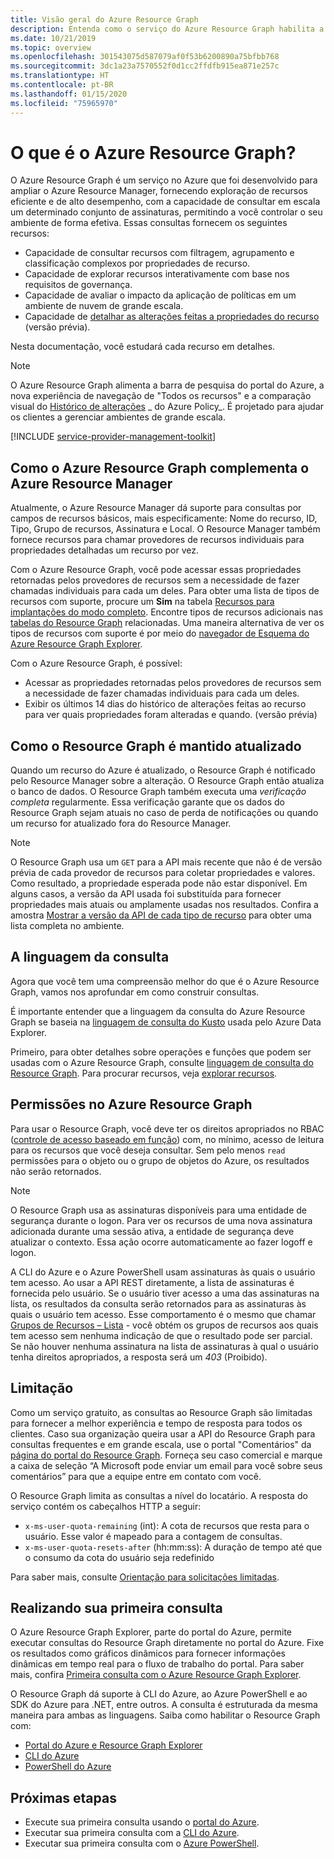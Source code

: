 ```yaml
---
title: Visão geral do Azure Resource Graph
description: Entenda como o serviço do Azure Resource Graph habilita a consulta complexa de recursos em grande escala entre assinaturas e locatários.
ms.date: 10/21/2019
ms.topic: overview
ms.openlocfilehash: 301543075d587079af0f53b6200890a75bfbb768
ms.sourcegitcommit: 3dc1a23a7570552f0d1cc2ffdfb915ea871e257c
ms.translationtype: HT
ms.contentlocale: pt-BR
ms.lasthandoff: 01/15/2020
ms.locfileid: "75965970"
---
```

# <a name="what-is-azure-resource-graph"></a>O que é o Azure Resource Graph?

O Azure Resource Graph é um serviço no Azure que foi desenvolvido para ampliar o Azure Resource Manager, fornecendo exploração de recursos eficiente e de alto desempenho, com a capacidade de consultar em escala um determinado conjunto de assinaturas, permitindo a você controlar o seu ambiente de forma efetiva. Essas consultas fornecem os seguintes recursos:

- Capacidade de consultar recursos com filtragem, agrupamento e classificação complexos por propriedades de recurso.
- Capacidade de explorar recursos interativamente com base nos requisitos de governança.
- Capacidade de avaliar o impacto da aplicação de políticas em um ambiente de nuvem de grande escala.
- Capacidade de [detalhar as alterações feitas a propriedades do recurso](./how-to/get-resource-changes.md) (versão prévia).

Nesta documentação, você estudará cada recurso em detalhes.

> [!NOTE]
> O Azure Resource Graph alimenta a barra de pesquisa do portal do Azure, a nova experiência de navegação de "Todos os recursos" e a comparação visual do [Histórico de alterações](../policy/how-to/determine-non-compliance.md#change-history-preview)
> _ do Azure Policy_. É projetado para ajudar os clientes a gerenciar ambientes de grande escala.

[!INCLUDE [service-provider-management-toolkit](../../../includes/azure-lighthouse-supported-service.md)]

## <a name="how-does-resource-graph-complement-azure-resource-manager"></a>Como o Azure Resource Graph complementa o Azure Resource Manager

Atualmente, o Azure Resource Manager dá suporte para consultas por campos de recursos básicos, mais especificamente: Nome do recurso, ID, Tipo, Grupo de recursos, Assinatura e Local. O Resource Manager também fornece recursos para chamar provedores de recursos individuais para propriedades detalhadas um recurso por vez.

Com o Azure Resource Graph, você pode acessar essas propriedades retornadas pelos provedores de recursos sem a necessidade de fazer chamadas individuais para cada um deles. Para obter uma lista de tipos de recursos com suporte, procure um **Sim** na tabela [Recursos para implantações do modo completo](../../azure-resource-manager/templates/complete-mode-deletion.md). Encontre tipos de recursos adicionais nas [tabelas do Resource Graph](./concepts/query-language.md#resource-graph-tables) relacionadas. Uma maneira alternativa de ver os tipos de recursos com suporte é por meio do [navegador de Esquema do Azure Resource Graph Explorer](./first-query-portal.md#schema-browser).

Com o Azure Resource Graph, é possível:

- Acessar as propriedades retornadas pelos provedores de recursos sem a necessidade de fazer chamadas individuais para cada um deles.
- Exibir os últimos 14 dias do histórico de alterações feitas ao recurso para ver quais propriedades foram alteradas e quando. (versão prévia)

## <a name="how-resource-graph-is-kept-current"></a>Como o Resource Graph é mantido atualizado

Quando um recurso do Azure é atualizado, o Resource Graph é notificado pelo Resource Manager sobre a alteração.
O Resource Graph então atualiza o banco de dados. O Resource Graph também executa uma _verificação completa_ regularmente. Essa verificação garante que os dados do Resource Graph sejam atuais no caso de perda de notificações ou quando um recurso for atualizado fora do Resource Manager.

> [!NOTE]
> O Resource Graph usa um `GET` para a API mais recente que não é de versão prévia de cada provedor de recursos para coletar propriedades e valores. Como resultado, a propriedade esperada pode não estar disponível. Em alguns casos, a versão da API usada foi substituída para fornecer propriedades mais atuais ou amplamente usadas nos resultados. Confira a amostra [Mostrar a versão da API de cada tipo de recurso](./samples/advanced.md#apiversion) para obter uma lista completa no ambiente.

## <a name="the-query-language"></a>A linguagem da consulta

Agora que você tem uma compreensão melhor do que é o Azure Resource Graph, vamos nos aprofundar em como construir consultas.

É importante entender que a linguagem da consulta do Azure Resource Graph se baseia na [linguagem de consulta do Kusto](../../data-explorer/data-explorer-overview.md) usada pelo Azure Data Explorer.

Primeiro, para obter detalhes sobre operações e funções que podem ser usadas com o Azure Resource Graph, consulte [linguagem de consulta do Resource Graph](./concepts/query-language.md).
Para procurar recursos, veja [explorar recursos](./concepts/explore-resources.md).

## <a name="permissions-in-azure-resource-graph"></a>Permissões no Azure Resource Graph

Para usar o Resource Graph, você deve ter os direitos apropriados no RBAC ([controle de acesso baseado em função](../../role-based-access-control/overview.md)) com, no mínimo, acesso de leitura para os recursos que você deseja consultar. Sem pelo menos `read` permissões para o objeto ou o grupo de objetos do Azure, os resultados não serão retornados.

> [!NOTE]
> O Resource Graph usa as assinaturas disponíveis para uma entidade de segurança durante o logon. Para ver os recursos de uma nova assinatura adicionada durante uma sessão ativa, a entidade de segurança deve atualizar o contexto. Essa ação ocorre automaticamente ao fazer logoff e logon.

A CLI do Azure e o Azure PowerShell usam assinaturas às quais o usuário tem acesso. Ao usar a API REST diretamente, a lista de assinaturas é fornecida pelo usuário. Se o usuário tiver acesso a uma das assinaturas na lista, os resultados da consulta serão retornados para as assinaturas às quais o usuário tem acesso. Esse comportamento é o mesmo que chamar [Grupos de Recursos – Lista](/rest/api/resources/resourcegroups/list) \- você obtém os grupos de recursos aos quais tem acesso sem nenhuma indicação de que o resultado pode ser parcial.
Se não houver nenhuma assinatura na lista de assinaturas à qual o usuário tenha direitos apropriados, a resposta será um _403_ (Proibido).

## <a name="throttling"></a>Limitação

Como um serviço gratuito, as consultas ao Resource Graph são limitadas para fornecer a melhor experiência e tempo de resposta para todos os clientes. Caso sua organização queira usar a API do Resource Graph para consultas frequentes e em grande escala, use o portal "Comentários" da [página do portal do Resource Graph](https://portal.azure.com/#blade/Microsoft_Azure_Policy/PolicyMenuBlade/ResourceGraph).
Forneça seu caso comercial e marque a caixa de seleção “A Microsoft pode enviar um email para você sobre seus comentários” para que a equipe entre em contato com você.

O Resource Graph limita as consultas a nível do locatário. A resposta do serviço contém os cabeçalhos HTTP a seguir:

- `x-ms-user-quota-remaining` (int): A cota de recursos que resta para o usuário. Esse valor é mapeado para a contagem de consultas.
- `x-ms-user-quota-resets-after` (hh:mm:ss): A duração de tempo até que o consumo da cota do usuário seja redefinido

Para saber mais, consulte [Orientação para solicitações limitadas](./concepts/guidance-for-throttled-requests.md).

## <a name="running-your-first-query"></a>Realizando sua primeira consulta

O Azure Resource Graph Explorer, parte do portal do Azure, permite executar consultas do Resource Graph diretamente no portal do Azure. Fixe os resultados como gráficos dinâmicos para fornecer informações dinâmicas em tempo real para o fluxo de trabalho do portal. Para saber mais, confira [Primeira consulta com o Azure Resource Graph Explorer](first-query-portal.md).

O Resource Graph dá suporte à CLI do Azure, ao Azure PowerShell e ao SDK do Azure para .NET, entre outros. A consulta é estruturada da mesma maneira para ambas as linguagens. Saiba como habilitar o Resource Graph com:

- [Portal do Azure e Resource Graph Explorer](first-query-portal.md) 
- [CLI do Azure](first-query-azurecli.md#add-the-resource-graph-extension)
- [PowerShell do Azure](first-query-powershell.md#add-the-resource-graph-module)

## <a name="next-steps"></a>Próximas etapas

- Execute sua primeira consulta usando o [portal do Azure](first-query-portal.md).
- Executar sua primeira consulta com a [CLI do Azure](first-query-azurecli.md).
- Executar sua primeira consulta com o [Azure PowerShell](first-query-powershell.md).
